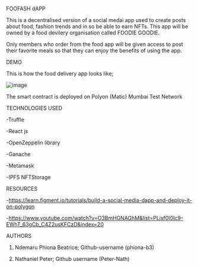 FOOFASH dAPP



This is a decentralised version of a social medai app used to create posts about food, fashion trends and in so be able to earn NFTs.
This app will be owned by a food devilery organisation called FOODIE GOODIE.


Only members who order from the food app will be given access to post their favorite meals so that they can enjoy the benefits of using the app.


DEMO


This is how the food delivery app looks like;


![image](https://user-images.githubusercontent.com/102053232/205502349-f67b40d6-5ad9-4d45-8ec5-371c858368dc.png)

The smart contract is deployed on Polyon (Matic) Mumbai Test Network

TECHNOLOGIES USED


-Truffle


-React js


-OpenZeppelin library


-Ganache


-Metamask


-IPFS NFTStorage

RESOURCES


-https://learn.figment.io/tutorials/build-a-social-media-dapp-and-deploy-it-on-polygon


-https://www.youtube.com/watch?v=O3BmHGNAGhM&list=PLjsf0I0Ic9-EWhT_63gCb_C4Z2usKFCzD&index=20

AUTHORS

1. Ndemaru Phiona Beatrice; Github-username (phiona-b3)


2. Nathaniel Peter; Github username (Peter-Nath)
